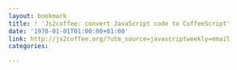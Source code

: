 ```yaml
---
layout: bookmark
title: ! 'Js2coffee: convert JavaScript code to CoffeeScript'
date: '1970-01-01T01:00:00+01:00'
link: http://js2coffee.org/?utm_source=javascriptweekly=email
categories: 

---
```

